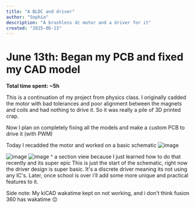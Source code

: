 ```yaml
---
title: "A BLDC and driver"
author: "Sophia"
description: "A brushless dc motor and a driver for it"
created: "2025-06-13"
---
```

# June 13th: Began my PCB and fixed my CAD model

**Total time spent: ~5h**

This is a continuation of my project from physics class. I originally cadded the motor with bad tolerances and poor alignment between the magnets and coils and had nothing to drive it.
So it was really a pile of 3D printed crap. 

Now I plan on completely fixing all the models and make a custom PCB to drive it (with PWM) 

Today I recadded the motor and worked on a basic schematic
![image](https://github.com/user-attachments/assets/b18d0699-c844-4d04-8c96-410b34224612)

![image](https://github.com/user-attachments/assets/cd8bc1e1-d3f9-4139-9f9d-40f303253915)
![image](https://github.com/user-attachments/assets/1df7d0f2-cb2c-4179-9653-132d3f8a3a28)
^ a section view because I just learned how to do that recently and its super epic
This is just the start of the schematic, right now the driver design is super basic. It's a discrete driver meaning its not using any IC's. Later, once school is over i'll add some more unique and practical features to it.

Side note: My kiCAD wakatime kept on not working, and i don't think fusion 360 has wakatime 😔
